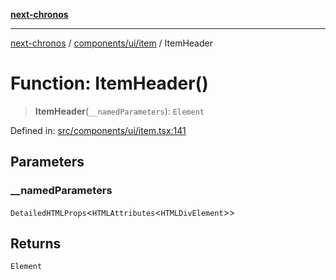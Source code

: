 [**next-chronos**](../../../../README.md)

***

[next-chronos](../../../../README.md) / [components/ui/item](../README.md) / ItemHeader

# Function: ItemHeader()

> **ItemHeader**(`__namedParameters`): `Element`

Defined in: [src/components/ui/item.tsx:141](https://github.com/Bababum95/next-chronos/blob/41860730c8dd12c16699269e1eee86402c8d1a9f/src/components/ui/item.tsx#L141)

## Parameters

### \_\_namedParameters

`DetailedHTMLProps`\<`HTMLAttributes`\<`HTMLDivElement`\>\>

## Returns

`Element`
